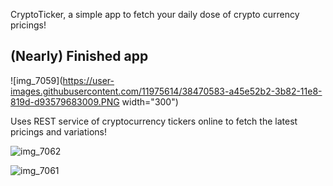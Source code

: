 CryptoTicker, a simple app to fetch your daily dose of crypto currency pricings!


## (Nearly) Finished app

![img_7059](https://user-images.githubusercontent.com/11975614/38470583-a45e52b2-3b82-11e8-819d-d93579683009.PNG width="300") 

Uses REST service of cryptocurrency tickers online to fetch the latest pricings and variations!

![img_7062](https://user-images.githubusercontent.com/11975614/38470564-68b43d08-3b82-11e8-80d8-9c5ce248ec29.PNG)


![img_7061](https://user-images.githubusercontent.com/11975614/38470578-933efa86-3b82-11e8-98f2-c3a9d45f6f1f.PNG)


